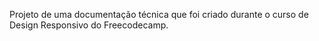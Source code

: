 Projeto de uma documentação técnica que foi criado durante o curso de Design Responsivo do Freecodecamp.